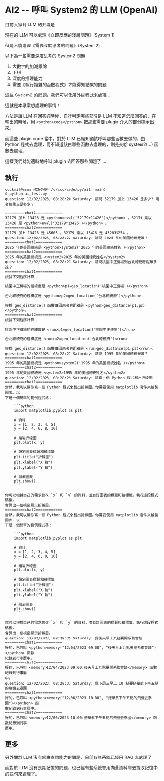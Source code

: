 # AI2 -- 呼叫 System2 的 LLM (OpenAI)

目前大家對 LLM 的共識是

現在的 LLM 可以處理《立即反應的淺層問題》(System 1)

但是不能處理《需要深度思考的問題》(System 2)

以下為一些需要深度思考的 System2 問題

1. 大數字的加減乘除
2. 下棋
3. 深度的推理能力
4. 需要《執行複雜的函數程式》才能得知結果的問題

這些 System2 的問題，我們可以使用外掛程式來處理 ...

這就是本專案想處理的事情！

方法是讓 LLM 在回答的時候，自行判定哪些部份是 LLM 不知道怎麼回答的，在輸出的時候，用 `<python>code</python>` 把那些需要 plugin 介入的部分標示出來。

而這些 plugin code 當中，對於 LLM 已經知道該呼叫那些函數去做的，由 Python 程式去處理，而不知道該由哪些函數去處理的，則是交給 system2(...) 函數去處理。

這樣我們就能適時地呼叫 plugin 去回答那些問題了 ...

## 執行

```
ccckmit@asus MINGW64 /d/ccc/code/py/ai2 (main)
$ python ai_test.py
question: 12/02/2023, 08:28:20 Saturday: 請問 32179 加上 13426 是多少? 兩者相乘又是多少？

=========chat1============
32179 加上 13426 是 <python>eval('32179+13426')</python> ，32179 乘以 13426 是 <python>eval('32179*13426')</python> 。
=========chat2============
32179 加上 13426 是 45605 ，32179 乘以 13426 是 432035254 。
question: 12/02/2023, 08:28:22 Saturday: 請問 2025 年的美國總統是誰？
=========chat1============
2025 年的美國總統是 <python>system2('2025 年的美國總統姓名')</python>
=========chat2============
2025 年的美國總統是 <system2>2025 年的美國總統姓名</system2>
question: 12/02/2023, 08:28:23 Saturday: 請問桃園中正機場到台北總統府距離多遠？
=========chat1============
根據下列程序計算：

桃園中正機場的經緯度是 <python>p1=geo_location('桃園中正機場')</python>

台北總統府的經緯度是 <python>p2=geo_location('台北總統府')</python>

根據 geo_distance() 函數傳回兩者的距離是 <python>geo_distance(p1,p2)</python>。
=========chat2============
根據下列程序計算：

桃園中正機場的經緯度是 <run>p1=geo_location('桃園中正機場')</run>

台北總統府的經緯度是 <run>p2=geo_location('台北總統府')</run>

根據 geo_distance() 函數傳回兩者的距離是 <run>geo_distance(p1,p2)</run>。
question: 12/02/2023, 08:28:27 Saturday: 請問 1995 年的美國總統是誰？
=========chat1============
1995 年的美國總統是 <python>system2('1995 年的美國總統姓名')</python>
=========chat2============
1995 年的美國總統是 <system2>1995 年的美國總統姓名</system2>
question: 12/02/2023, 08:28:29 Saturday: 請寫一個 Python 程式劃出折線圖
=========chat1============
當然，我可以幫你寫一個 Python 程式來劃出折線圖。你需要使用 matplotlib 套件來繪製圖表。以
下是一個簡單的範例程式碼：

    ```python
    import matplotlib.pyplot as plt

    # 資料
    x = [1, 2, 3, 4, 5]
    y = [2, 4, 6, 8, 10]

    # 繪製折線圖
    plt.plot(x, y)

    # 設定圖表標題和軸標籤
    plt.title("折線圖")
    plt.xlabel("X 軸")
    plt.ylabel("Y 軸")

    # 顯示圖表
    plt.show()
    ```

你可以根據自己的需求修改 `x` 和 `y` 的資料，並自訂圖表的標題和軸標籤。執行這段程式碼後，
會彈出一個視窗顯示折線圖。
=========chat2============
當然，我可以幫你寫一個 Python 程式來劃出折線圖。你需要使用 matplotlib 套件來繪製圖表。以
下是一個簡單的範例程式碼：

    ```python
    import matplotlib.pyplot as plt

    # 資料
    x = [1, 2, 3, 4, 5]
    y = [2, 4, 6, 8, 10]

    # 繪製折線圖
    plt.plot(x, y)

    # 設定圖表標題和軸標籤
    plt.title("折線圖")
    plt.xlabel("X 軸")
    plt.ylabel("Y 軸")

    # 顯示圖表
    plt.show()
    ```

你可以根據自己的需求修改 `x` 和 `y` 的資料，並自訂圖表的標題和軸標籤。執行這段程式碼後，
會彈出一個視窗顯示折線圖。
question: 12/02/2023, 08:28:35 Saturday: 我後天早上九點要開系務會議
=========chat1============
好的，已呼叫 <python>memory("12/04/2023 09:00", "後天早上九點要開系務會議")</python> 函數
紀錄到行事曆中。
=========chat2============
好的，已呼叫 <memory>12/04/2023 09:00:後天早上九點要開系務會議</memory> 函數紀錄到行事曆
中。
question: 12/02/2023, 08:28:37 Saturday: 我下周三早上 10 點要搭華航下午五點的飛機去泰國
=========chat1============
好的，已呼叫 <python>memory("12/06/2023 10:00", "搭華航下午五點的飛機去泰國")</python> 函
數紀錄到行事曆中。
=========chat2============
好的，已呼叫 <memory>12/06/2023 10:00:搭華航下午五點的飛機去泰國</memory> 函數紀錄到行事
曆中。
```

## 更多

另外關於 LLM 沒有網路查詢能力的問題，目前有些系統已經用 RAG 去處理了

而對於 LLM 沒有長期記憶的問題，也已經有些系統會用向量資料庫去提取記憶中的語句來處理了。

